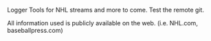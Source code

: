 Logger Tools for NHL streams and more to come. Test the remote git.

All information used is publicly available on the web. (i.e. NHL.com, baseballpress.com)
